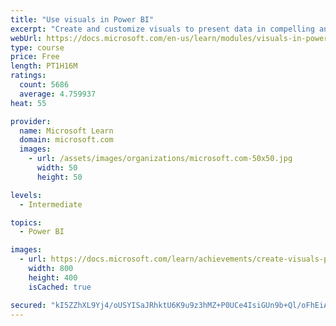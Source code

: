 ```yaml
---
title: "Use visuals in Power BI"
excerpt: "Create and customize visuals to present data in compelling and insightful ways."
webUrl: https://docs.microsoft.com/en-us/learn/modules/visuals-in-power-bi/
type: course
price: Free
length: PT1H16M
ratings:
  count: 5686
  average: 4.759937
heat: 55

provider:
  name: Microsoft Learn
  domain: microsoft.com
  images:
    - url: /assets/images/organizations/microsoft.com-50x50.jpg
      width: 50
      height: 50

levels:
  - Intermediate

topics:
  - Power BI

images:
  - url: https://docs.microsoft.com/learn/achievements/create-visuals-power-bi-desktop-social.png
    width: 800
    height: 400
    isCached: true

secured: "kI5ZZhXL9Yj4/oUSYISaJRhktU6K9u9z3hMZ+P0UCe4IsiGUn9b+Ql/oFhEiAvUBiD5LRvqHiEz5GCU8erk0E17UnUGVS/FMTJMi6Qe7fbwd8r6TfGYWmHbKQe8LiRfEGhqIC546EaY7YUDg7bLRK8ARgnDRUF88diDZDh6DR6dPLimicf2CVoksRBIAoO1sY9tTKc2cDJVBgwslV71mzCb5beNICnsIjHRnkXukDjq/bGXEbFUNFNtNQpfG1BbC9JDvb7G816ZD7woNfSV/ounJgc4JJZxJ1JmQJuG+lRPQHf2lcOlL2Viy7RGQrppp+XhmT8GR5o3ZBq0cil8TJ5MjShDY12opu1ZYooMhOJ7lZgn3DFWo2pP5Q+wS4dXSVb+ncqtVHTbYa3hWSoVUCWUMRXUiLoTKfB2wWpesE0U=;DX9aFLew7T9sdvSrAqyifg=="
---
```


